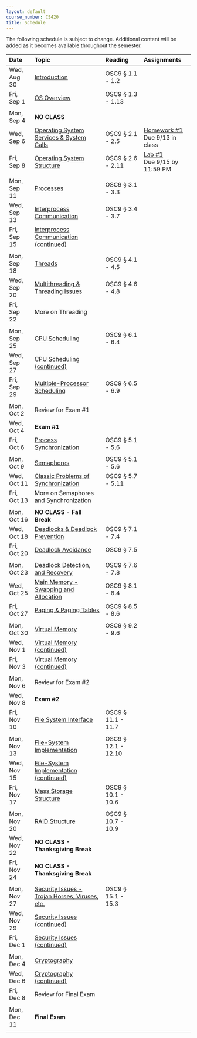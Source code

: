 ```yaml
---
layout: default
course_number: CS420
title: Schedule
---
```


The following schedule is subject to change.
Additional content will be added as it becomes available throughout the semester.<br>

**Date**       |  **Topic**                                                                                        |  **Reading**          |  **Assignments**      
:--------------|:--------------------------------------------------------------------------------------------------|:----------------------|:----------------------
Wed, Aug 30    |  [Introduction](lectures/lecture1_introduction.pdf)                                               |  OSC9 § 1.1 - 1.2     |
Fri, Sep 1     |  [OS Overview](lectures/lecture2_os_overview.pdf)                                                 |  OSC9 § 1.3 - 1.13    |
| | |
Mon, Sep 4     |  **NO CLASS**                                                                                     |                       |
Wed, Sep 6     |  [Operating System Services & System Calls](lectures/lecture3_services_and_system_calls.pdf)      |  OSC9 § 2.1 - 2.5     |  [Homework #1](homework/Homework_Assignment_1.txt) <br> Due 9/13 in class
Fri, Sep 8     |  [Operating System Structure](lectures/lecture4_operating_system_structure.pdf)                   |  OSC9 § 2.6 - 2.11    |  [Lab #1](labs/lab01.html) <br> Due 9/15 by 11:59 PM
| | |
Mon, Sep 11    |  [Processes](lectures/lecture5_processes.pdf)                                                     |  OSC9 § 3.1 - 3.3     |
Wed, Sep 13    |  [Interprocess Communication](lectures/lecture6a_interprocess_communication.pdf)                  |  OSC9 § 3.4 - 3.7     |  <!-- [Homework #2](homework/Homework_Assignment_2.txt) <br> Due 9/18 in class -->
Fri, Sep 15    |  [Interprocess Communication (continued)](lectures/lecture6b_client_server_communication.pdf)     |                       |  <!-- [Lab #2](labs/lab02.html) <br> Due 10/2 by 11:59 PM --> 
| | |
Mon, Sep 18    |  [Threads](lectures/lecture7_threads.pdf)                                                         |  OSC9 § 4.1 - 4.5     |  <!-- [Homework #3](homework/Homework_Assignment_3.txt) <br> Due 9/25 in class -->
Wed, Sep 20    |  [Multithreading & Threading Issues](lectures/lecture8_threading_issues.pdf)                      |  OSC9 § 4.6 - 4.8     |  
Fri, Sep 22    |  More on Threading                                                                                |                       |  
| | |
Mon, Sep 25    |  [CPU Scheduling](lectures/lecture9_cpu_scheduling.pdf)                                           |  OSC9 § 6.1 - 6.4     |  <!-- [Homework #4](homework/Homework_Assignment_4.txt) <br> Due 10/2 in class -->
Wed, Sep 27    |  [CPU Scheduling (continued)](lectures/lecture9_cpu_scheduling.pdf)                               |                       |
Fri, Sep 29    |  [Multiple-Processor Scheduling](lectures/lecture10_multiprocessor_scheduling.pdf)                |  OSC9 § 6.5 - 6.9     |
| | |
Mon, Oct 2     |  Review for Exam #1                                                                               |                       |
Wed, Oct 4     |  **Exam #1**                                                                                      |                       |
Fri, Oct 6     |  [Process Synchronization](lectures/lecture11_process_synchronization.pdf)                        |  OSC9 § 5.1 - 5.6     |
| | |
Mon, Oct 9     |  [Semaphores](lectures/lecture11_process_synchronization.pdf)                                     |  OSC9 § 5.1 - 5.6     |
Wed, Oct 11    |  [Classic Problems of Synchronization](lectures/lecture12_classic_synchronization_problems.pdf)   |  OSC9 § 5.7 - 5.11    |  <!-- [Lab #3](labs/lab03.html) <br> Due 10/27 by 11:59 PM -->
Fri, Oct 13    |  More on Semaphores and Synchronization                                                           |                       |
| | |
Mon, Oct 16    |  **NO CLASS - Fall Break**                                                                        |                       |
Wed, Oct 18    |  [Deadlocks & Deadlock Prevention](lectures/lecture13+14+15_deadlock.pdf)                         |  OSC9 § 7.1 - 7.4     |  <!-- [Homework #5](homework/Homework_Assignment_5.txt) <br> Due 10/25 in class -->
Fri, Oct 20    |  [Deadlock Avoidance](lectures/lecture13+14+15_deadlock.pdf)                                      |  OSC9 § 7.5           |
| | |
Mon, Oct 23    |  [Deadlock Detection, and Recovery](lectures/lecture13+14+15_deadlock.pdf)                        |  OSC9 § 7.6 - 7.8     |
Wed, Oct 25    |  [Main Memory - Swapping and Allocation](lectures/lecture16_main_memory.pdf)                      |  OSC9 § 8.1 - 8.4     |
Fri, Oct 27    |  [Paging & Paging Tables](lectures/lecture17_paging_and_page_tables.pdf)                          |  OSC9 § 8.5 - 8.6     |  <!-- [Homework #6](homework/Homework_Assignment_6.txt) <br> Due 11/6 in class -->
| | |
Mon, Oct 30    |  [Virtual Memory](lectures/lecture18_virtual_memory.pdf)                                          |  OSC9 § 9.2 - 9.6     |  
Wed, Nov 1     |  [Virtual Memory (continued)](lectures/lecture18_virtual_memory.pdf)                              |                       |  <!-- [Homework #7](homework/Homework_Assignment_7.txt) <br> Due 11/6 in class -->
Fri, Nov 3     |  [Virtual Memory (continued)](lectures/lecture18_virtual_memory.pdf)                              |                       |
| | |
Mon, Nov 6     |  Review for Exam #2                                                                               |                       |
Wed, Nov 8     |  **Exam #2**                                                                                      |                       |
Fri, Nov 10    |  [File System Interface](lectures/lecture19+20_file_system_interface.pdf)                         |  OSC9 § 11.1 - 11.7   |
| | |
Mon, Nov 13    |  [File-System Implementation](lectures/lecture20+21_file_system_implementation.pdf)               |  OSC9 § 12.1 - 12.10  |
Wed, Nov 15    |  [File-System Implementation (continued)](lectures/lecture20+21_file_system_implementation.pdf)   |                       |
Fri, Nov 17    |  [Mass Storage Structure](lectures/lecture22_mass_storage_structure.pdf)                          |  OSC9 § 10.1 - 10.6   |
| | |
Mon, Nov 20    |  [RAID Structure](lectures/lecture23_RAID.pdf)                                                    |  OSC9 § 10.7 - 10.9   |  <!-- [Homework #8](homework/Homework_Assignment_8.txt) <br> Due 12/1 in class -->
Wed, Nov 22    |  **NO CLASS - Thanksgiving Break**                                                                |                       |
Fri, Nov 24    |  **NO CLASS - Thanksgiving Break**                                                                |                       |
| | |
Mon, Nov 27    |  [Security Issues - Trojan Horses, Viruses, etc.](lectures/lecture26_security_issues.pdf)         |  OSC9 § 15.1 - 15.3   |
Wed, Nov 29    |  [Security Issues (continued)](lectures/lecture26_security_issues.pdf)                            |                       |
Fri, Dec 1     |  [Security Issues (continued)](lectures/lecture26_security_issues.pdf)                            |                       |
| | |
Mon, Dec 4     |  [Cryptography](lectures/lecture27_cryptography.pdf)                                              |                       |
Wed, Dec 6     |  [Cryptography (continued)](lectures/lecture27_cryptography.pdf)                                  |                       |
Fri, Dec 8     |  Review for Final Exam                                                                            |                       |
| | |
Mon, Dec 11    |  **Final Exam**                                                                                   |                       |
| | |



